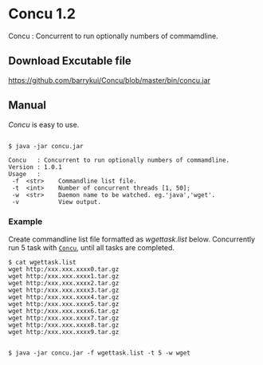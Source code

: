 # Concu 1.2
Concu   : Concurrent to run optionally numbers of commamdline.


## Download Excutable file 

https://github.com/barrykui/Concu/blob/master/bin/concu.jar

## Manual
*Concu* is easy to use.

``` shell

$ java -jar concu.jar   

Concu   : Concurrent to run optionally numbers of commamdline.
Version : 1.0.1
Usage   : 
 -f  <str>    Commandline list file.
 -t  <int>    Number of concurrent threads [1, 50]; 
 -w  <str>    Daemon name to be watched. eg.'java','wget'.
 -v           View output.
```

### Example 
Create commandline list file formatted as *wgettask.list* below. Concurrently run 5 task with [`Concu`](https://github.com/barrykui/Concu.git), until all tasks are completed.

``` shell
$ cat wgettask.list
wget http:/xxx.xxx.xxxx0.tar.gz
wget http:/xxx.xxx.xxxx1.tar.gz
wget http:/xxx.xxx.xxxx2.tar.gz
wget http:/xxx.xxx.xxxx3.tar.gz
wget http:/xxx.xxx.xxxx4.tar.gz
wget http:/xxx.xxx.xxxx5.tar.gz
wget http:/xxx.xxx.xxxx6.tar.gz
wget http:/xxx.xxx.xxxx7.tar.gz
wget http:/xxx.xxx.xxxx8.tar.gz
wget http:/xxx.xxx.xxxx9.tar.gz


$ java -jar concu.jar -f wgettask.list -t 5 -w wget

```


